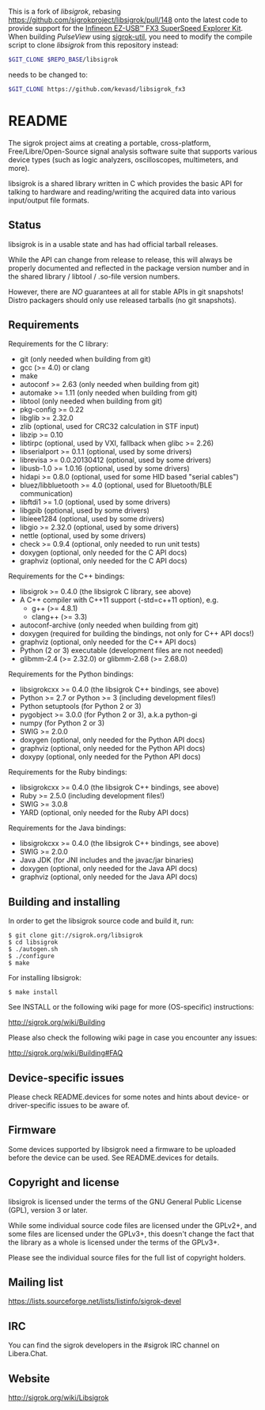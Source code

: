 This is a fork of _libsigrok_, rebasing https://github.com/sigrokproject/libsigrok/pull/148 onto the latest code to provide support for the [Infineon EZ-USB™ FX3 SuperSpeed Explorer Kit](https://www.infineon.com/cms/en/product/evaluation-boards/cyusb3kit-003/). When building _PulseView_ using [sigrok-util](https://github.com/sigrokproject/sigrok-util), you need to modify the compile script to clone _libsigrok_ from this repository instead:

```sh
$GIT_CLONE $REPO_BASE/libsigrok
```

needs to be changed to:

```sh
$GIT_CLONE https://github.com/kevasd/libsigrok_fx3
```

# README

The sigrok project aims at creating a portable, cross-platform,
Free/Libre/Open-Source signal analysis software suite that supports various
device types (such as logic analyzers, oscilloscopes, multimeters, and more).

libsigrok is a shared library written in C which provides the basic API
for talking to hardware and reading/writing the acquired data into various
input/output file formats.

## Status

libsigrok is in a usable state and has had official tarball releases.

While the API can change from release to release, this will always be
properly documented and reflected in the package version number and
in the shared library / libtool / .so-file version numbers.

However, there are _NO_ guarantees at all for stable APIs in git snapshots!
Distro packagers should only use released tarballs (no git snapshots).

## Requirements

Requirements for the C library:

 - git (only needed when building from git)
 - gcc (>= 4.0) or clang
 - make
 - autoconf >= 2.63 (only needed when building from git)
 - automake >= 1.11 (only needed when building from git)
 - libtool (only needed when building from git)
 - pkg-config >= 0.22
 - libglib >= 2.32.0
 - zlib (optional, used for CRC32 calculation in STF input)
 - libzip >= 0.10
 - libtirpc (optional, used by VXI, fallback when glibc >= 2.26)
 - libserialport >= 0.1.1 (optional, used by some drivers)
 - librevisa >= 0.0.20130412 (optional, used by some drivers)
 - libusb-1.0 >= 1.0.16 (optional, used by some drivers)
 - hidapi >= 0.8.0 (optional, used for some HID based "serial cables")
 - bluez/libbluetooth >= 4.0 (optional, used for Bluetooth/BLE communication)
 - libftdi1 >= 1.0 (optional, used by some drivers)
 - libgpib (optional, used by some drivers)
 - libieee1284 (optional, used by some drivers)
 - libgio >= 2.32.0 (optional, used by some drivers)
 - nettle (optional, used by some drivers)
 - check >= 0.9.4 (optional, only needed to run unit tests)
 - doxygen (optional, only needed for the C API docs)
 - graphviz (optional, only needed for the C API docs)

Requirements for the C++ bindings:

 - libsigrok >= 0.4.0 (the libsigrok C library, see above)
 - A C++ compiler with C++11 support (-std=c++11 option), e.g.
   - g++ (>= 4.8.1)
   - clang++ (>= 3.3)
 - autoconf-archive (only needed when building from git)
 - doxygen (required for building the bindings, not only for C++ API docs!)
 - graphviz (optional, only needed for the C++ API docs)
 - Python (2 or 3) executable (development files are not needed)
 - glibmm-2.4 (>= 2.32.0) or glibmm-2.68 (>= 2.68.0)

Requirements for the Python bindings:

 - libsigrokcxx >= 0.4.0 (the libsigrok C++ bindings, see above)
 - Python >= 2.7 or Python >= 3 (including development files!)
 - Python setuptools (for Python 2 or 3)
 - pygobject >= 3.0.0 (for Python 2 or 3), a.k.a python-gi
 - numpy (for Python 2 or 3)
 - SWIG >= 2.0.0
 - doxygen (optional, only needed for the Python API docs)
 - graphviz (optional, only needed for the Python API docs)
 - doxypy (optional, only needed for the Python API docs)

Requirements for the Ruby bindings:

 - libsigrokcxx >= 0.4.0 (the libsigrok C++ bindings, see above)
 - Ruby >= 2.5.0 (including development files!)
 - SWIG >= 3.0.8
 - YARD (optional, only needed for the Ruby API docs)

Requirements for the Java bindings:

 - libsigrokcxx >= 0.4.0 (the libsigrok C++ bindings, see above)
 - SWIG >= 2.0.0
 - Java JDK (for JNI includes and the javac/jar binaries)
 - doxygen (optional, only needed for the Java API docs)
 - graphviz (optional, only needed for the Java API docs)

## Building and installing

In order to get the libsigrok source code and build it, run:

```
$ git clone git://sigrok.org/libsigrok
$ cd libsigrok
$ ./autogen.sh
$ ./configure
$ make
```

For installing libsigrok:

```
$ make install
```

See INSTALL or the following wiki page for more (OS-specific) instructions:

 http://sigrok.org/wiki/Building

Please also check the following wiki page in case you encounter any issues:

 http://sigrok.org/wiki/Building#FAQ

## Device-specific issues

Please check README.devices for some notes and hints about device- or
driver-specific issues to be aware of.

## Firmware

Some devices supported by libsigrok need a firmware to be uploaded before the
device can be used. See README.devices for details.

## Copyright and license

libsigrok is licensed under the terms of the GNU General Public License
(GPL), version 3 or later.

While some individual source code files are licensed under the GPLv2+, and
some files are licensed under the GPLv3+, this doesn't change the fact that
the library as a whole is licensed under the terms of the GPLv3+.

Please see the individual source files for the full list of copyright holders.

## Mailing list

 https://lists.sourceforge.net/lists/listinfo/sigrok-devel

## IRC

You can find the sigrok developers in the #sigrok IRC channel on Libera.Chat.

## Website

 http://sigrok.org/wiki/Libsigrok
